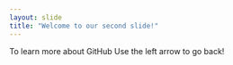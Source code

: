 ```yaml
---
layout: slide
title: "Welcome to our second slide!"
---
```

To learn more about GitHub
Use the left arrow to go back!
